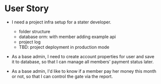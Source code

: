 # User Story

* I need a project infra setup for a stater developer.
  * folder structure
  * database orm: with member adding example api
  * project log
  * TBD: project deployment in production mode 

* As a base admin, I need to create account properties 
  for user and save it to database, so that I can manage all 
  members' payment status later.

* As a base admin, I'd like to know if a member pay her money 
  this month or not, so that I can control the gate via the report.